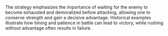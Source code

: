 The strategy emphasizes the importance of waiting for the enemy to become exhausted and demoralized before attacking, allowing one to conserve strength and gain a decisive advantage. Historical examples illustrate how timing and patience in battle can lead to victory, while rushing without advantage often results in failure.
